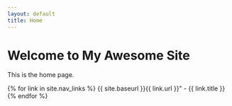 ```yaml
---
layout: default
title: Home
---
```


# Welcome to My Awesome Site

This is the home page.


{% for link in site.nav_links %}
{{ site.baseurl }}{{ link.url }}" - {{ link.title }}
{% endfor %}